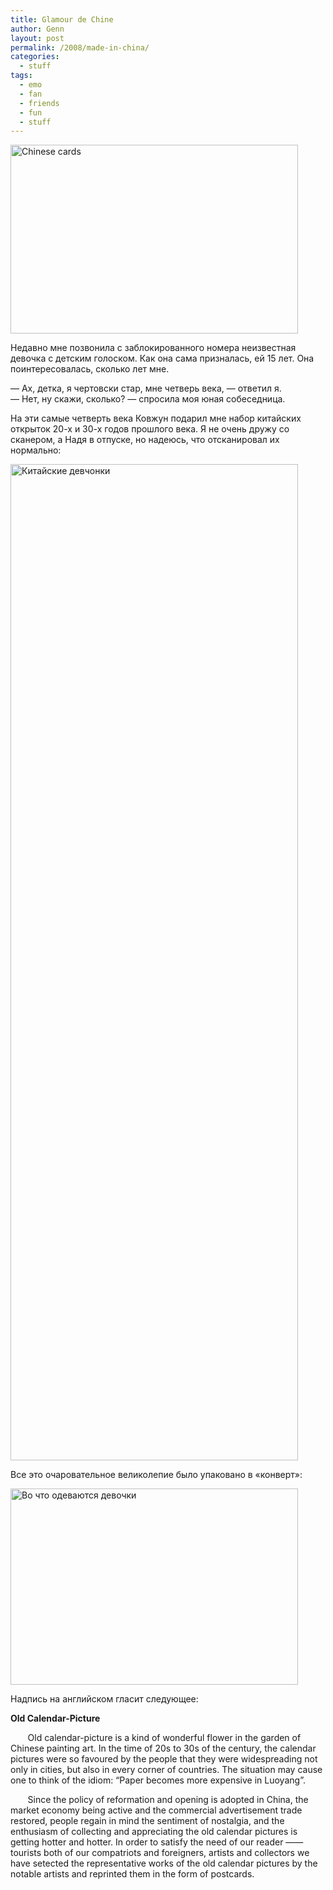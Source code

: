```yaml
---
title: Glamour de Chine
author: Genn
layout: post
permalink: /2008/made-in-china/
categories:
  - stuff
tags:
  - emo
  - fan
  - friends
  - fun
  - stuff
---
```

<img src='http://mega.genn.org/=^_^=/uploads/2008/08/main.jpg' alt='Chinese cards'  width="460" height="302" />

Недавно мне позвонила с заблокированного номера неизвестная девочка с детским голоском. Как она сама призналась, ей 15 лет. Она поинтересовалась, сколько лет мне. 

— Ах, детка, я чертовски стар, мне четверь века, — ответил я.  
— Нет, ну скажи, сколько? — спросила моя юная собеседница.

На эти самые четверть века Ковжун подарил мне набор китайских открыток 20-х и 30-х годов прошлого века. <!--more-->Я не очень дружу со сканером, а Надя в отпуске, но надеюсь, что отсканировал их нормально:

<img src='http://mega.genn.org/=^_^=/uploads/2008/08/girls.jpg' alt='Китайские девчонки'  width="460" height="1594" />

Все это очаровательное великолепие было упаковано в «конверт»:

<img src='http://mega.genn.org/=^_^=/uploads/2008/08/box2.jpg' alt='Во что одеваются девочки'  width="460" height="314" />

Надпись на английском гласит следующее:

**Old Calendar-Picture**

&nbsp;&nbsp;&nbsp;&nbsp;&nbsp;&nbsp;&nbsp;Old calendar-picture is a kind of wonderful flower in the garden of Chinese painting art. In the time of 20s to 30s of the century, the calendar pictures were so favoured by the people that they were widespreading not only in cities, but also in every corner of countries. The situation may cause one to think of the idiom: &#8220;Paper becomes more expensive in Luoyang&#8221;.

&nbsp;&nbsp;&nbsp;&nbsp;&nbsp;&nbsp;&nbsp;Since the policy of reformation and opening is adopted in China, the market economy being active and the commercial advertisement trade restored, people regain in mind the sentiment of nostalgia, and the enthusiasm of collecting and appreciating the old calendar pictures is getting hotter and hotter. In order to satisfy the need of our reader —— tourists both of our compatriots and foreigners, artists and collectors we have setected the representative works of the old calendar pictures by the notable artists and reprinted them in the form of postcards.